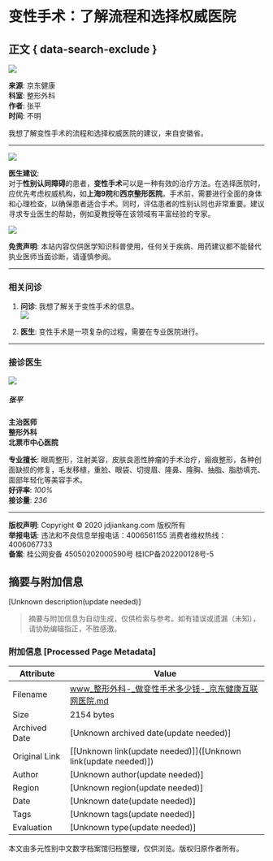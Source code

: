 # 变性手术：了解流程和选择权威医院

## 正文 { data-search-exclude }


![](https://storage.360buyimg.com/nhp/seo/img/logo.png)

**来源**: 京东健康  
**科室**: 整形外科  
**作者**: 张平  
**时间**: 不明  

我想了解变性手术的流程和选择权威医院的建议，来自安徽省。

---

![](https://s4-relay.360buyimg.com/relay/c/cut/6/ffddb5cad494537012f438860cc2b4f3) 

**医生建议**:  
对于**性别认同障碍**的患者，**变性手术**可以是一种有效的治疗方法。在选择医院时，应优先考虑权威机构，如**上海9院**和**西京整形医院**。手术前，需要进行全面的身体和心理检查，以确保患者适合手术。同时，评估患者的性别认同也非常重要。建议寻求专业医生的帮助，例如夏教授等在该领域有丰富经验的专家。

![](https://s5-relay.360buyimg.com/relay/c/cut/6/d514801e4fe73003b412cda3a1ea38cc)

**免责声明**: 本站内容仅供医学知识科普使用，任何关于疾病、用药建议都不能替代执业医师当面诊断，请谨慎参阅。

---

### 相关问诊

1. **问诊**: 我想了解关于变性手术的信息。  
   ![](https://s1-relay.360buyimg.com/relay/c/cut/6/9528fef6d3e979bddb030d9b7b1a184f)

2. **医生**: 变性手术是一项复杂的过程，需要在专业医院进行。

---

### 接诊医生

![](https://img10.360buyimg.com/yiyaoapp/jfs/t1/211630/20/19782/55170/6233d9a0Eab225a07/54ea0ef79ce6c61d.jpg)

##### 张平  
**主治医师**  
**整形外科**  
**北票市中心医院**  

**专业擅长**: 眼周整形，注射美容，皮肤良恶性肿瘤的手术治疗，瘢痕整形，各种创面缺损的修复，毛发移植，重脸、眼袋、切提眉、隆鼻、隆胸、抽脂、脂肪填充、面部年轻化等美容手术。  
**好评率**: _100%_  
**接诊量**: _236_  

---

**版权声明**: Copyright © 2020 jdjiankang.com 版权所有  
**举报电话**: 违法和不良信息举报电话：4006561155 消费者维权热线：4006067733  
**备案**: 桂公网安备 45050202000590号 桂ICP备202200128号-5
<!-- tcd_original_link https://www.jd.com/qa/217571255117699 -->


## 摘要与附加信息

<!-- tcd_abstract -->
[Unknown description(update needed)]
<!-- tcd_abstract_end -->

> 摘要与附加信息为自动生成，仅供检索与参考。如有错误或遗漏（未知），请协助编辑指正，不胜感激。

### 附加信息 [Processed Page Metadata]

| Attribute       | Value                                  |
|-----------------|----------------------------------------|
| Filename        | www_整形外科-_做变性手术多少钱-_京东健康互联网医院.md                             |
| Size            | 2154 bytes                           |
| Archived Date   | [Unknown archived date(update needed)]                             |
| Original Link   | [[Unknown link(update needed)]]([Unknown link(update needed)])                       |
| Author          | [Unknown author(update needed)]                               |
| Region          | [Unknown region(update needed)]                               |
| Date            | [Unknown date(update needed)]                                 |
| Tags            | [Unknown tags(update needed)]                                 |
| Evaluation            | [Unknown type(update needed)]                                 |
<!-- tcd_table_end -->

本文由多元性别中文数字档案馆归档整理，仅供浏览。版权归原作者所有。
